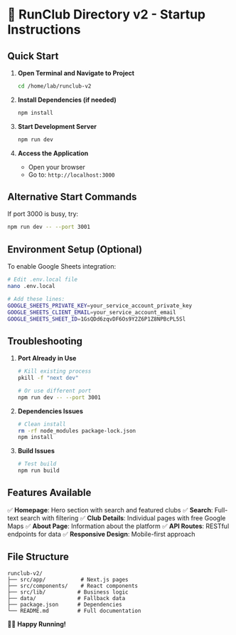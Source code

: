# 🚀 RunClub Directory v2 - Startup Instructions

## Quick Start

1. **Open Terminal and Navigate to Project**
   ```bash
   cd /home/lab/runclub-v2
   ```

2. **Install Dependencies (if needed)**
   ```bash
   npm install
   ```

3. **Start Development Server**
   ```bash
   npm run dev
   ```

4. **Access the Application**
   - Open your browser
   - Go to: `http://localhost:3000`

## Alternative Start Commands

If port 3000 is busy, try:
```bash
npm run dev -- --port 3001
```

## Environment Setup (Optional)

To enable Google Sheets integration:
```bash
# Edit .env.local file
nano .env.local

# Add these lines:
GOOGLE_SHEETS_PRIVATE_KEY=your_service_account_private_key
GOOGLE_SHEETS_CLIENT_EMAIL=your_service_account_email
GOOGLE_SHEETS_SHEET_ID=1GsQDd6zqvDF6Os9Y2Z6P1Z8NPBcPL5Sl
```

## Troubleshooting

1. **Port Already in Use**
   ```bash
   # Kill existing process
   pkill -f "next dev"
   
   # Or use different port
   npm run dev -- --port 3001
   ```

2. **Dependencies Issues**
   ```bash
   # Clean install
   rm -rf node_modules package-lock.json
   npm install
   ```

3. **Build Issues**
   ```bash
   # Test build
   npm run build
   ```

## Features Available

✅ **Homepage**: Hero section with search and featured clubs
✅ **Search**: Full-text search with filtering
✅ **Club Details**: Individual pages with free Google Maps
✅ **About Page**: Information about the platform
✅ **API Routes**: RESTful endpoints for data
✅ **Responsive Design**: Mobile-first approach

## File Structure

```
runclub-v2/
├── src/app/           # Next.js pages
├── src/components/    # React components  
├── src/lib/          # Business logic
├── data/             # Fallback data
├── package.json      # Dependencies
└── README.md         # Full documentation
```

🏃‍♂️ **Happy Running!**